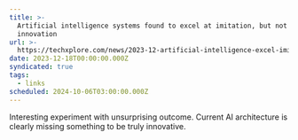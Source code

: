 ```yaml
---
title: >-
  Artificial intelligence systems found to excel at imitation, but not
  innovation
url: >-
  https://techxplore.com/news/2023-12-artificial-intelligence-excel-imitation.html
date: 2023-12-18T00:00:00.000Z
syndicated: true
tags:
  - links
scheduled: 2024-10-06T03:00:00.000Z
---
```


Interesting experiment with unsurprising outcome. Current AI architecture is clearly missing something to be truly innovative.

